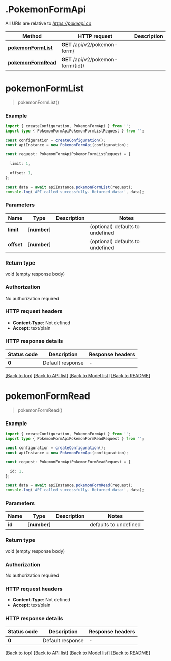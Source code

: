 # .PokemonFormApi

All URIs are relative to *https://pokeapi.co*

Method | HTTP request | Description
------------- | ------------- | -------------
[**pokemonFormList**](PokemonFormApi.md#pokemonFormList) | **GET** /api/v2/pokemon-form/ | 
[**pokemonFormRead**](PokemonFormApi.md#pokemonFormRead) | **GET** /api/v2/pokemon-form/{id}/ | 


# **pokemonFormList**
> pokemonFormList()


### Example


```typescript
import { createConfiguration, PokemonFormApi } from '';
import type { PokemonFormApiPokemonFormListRequest } from '';

const configuration = createConfiguration();
const apiInstance = new PokemonFormApi(configuration);

const request: PokemonFormApiPokemonFormListRequest = {
  
  limit: 1,
  
  offset: 1,
};

const data = await apiInstance.pokemonFormList(request);
console.log('API called successfully. Returned data:', data);
```


### Parameters

Name | Type | Description  | Notes
------------- | ------------- | ------------- | -------------
 **limit** | [**number**] |  | (optional) defaults to undefined
 **offset** | [**number**] |  | (optional) defaults to undefined


### Return type

void (empty response body)

### Authorization

No authorization required

### HTTP request headers

 - **Content-Type**: Not defined
 - **Accept**: text/plain


### HTTP response details
| Status code | Description | Response headers |
|-------------|-------------|------------------|
**0** | Default response |  -  |

[[Back to top]](#) [[Back to API list]](README.md#documentation-for-api-endpoints) [[Back to Model list]](README.md#documentation-for-models) [[Back to README]](README.md)

# **pokemonFormRead**
> pokemonFormRead()


### Example


```typescript
import { createConfiguration, PokemonFormApi } from '';
import type { PokemonFormApiPokemonFormReadRequest } from '';

const configuration = createConfiguration();
const apiInstance = new PokemonFormApi(configuration);

const request: PokemonFormApiPokemonFormReadRequest = {
  
  id: 1,
};

const data = await apiInstance.pokemonFormRead(request);
console.log('API called successfully. Returned data:', data);
```


### Parameters

Name | Type | Description  | Notes
------------- | ------------- | ------------- | -------------
 **id** | [**number**] |  | defaults to undefined


### Return type

void (empty response body)

### Authorization

No authorization required

### HTTP request headers

 - **Content-Type**: Not defined
 - **Accept**: text/plain


### HTTP response details
| Status code | Description | Response headers |
|-------------|-------------|------------------|
**0** | Default response |  -  |

[[Back to top]](#) [[Back to API list]](README.md#documentation-for-api-endpoints) [[Back to Model list]](README.md#documentation-for-models) [[Back to README]](README.md)


